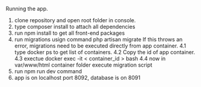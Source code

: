 Running the app. 
1. clone repository and open root folder in console. 
2. type composer install to attach all dependencies
3. run npm install to get all front-end packages
4. run migrations usign command php artisan migrate 
    If this throws an error, migrations need to be executed directly from app container.
    4.1 type docker ps to get list of containers.
    4.2 Copy the id of app container.
    4.3 exectue docker exec -it < container_id > bash
    4.4 now in var/www/html container folder execute migration script
5. run npm run dev command 
6. app is on localhost port 8092, database is on 8091